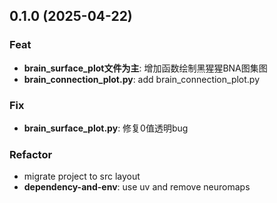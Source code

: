 ## 0.1.0 (2025-04-22)

### Feat

- **brain_surface_plot文件为主**: 增加函数绘制黑猩猩BNA图集图
- **brain_connection_plot.py**: add brain_connection_plot.py

### Fix

- **brain_surface_plot.py**: 修复0值透明bug

### Refactor

- migrate project to src layout
- **dependency-and-env**: use uv and remove neuromaps
